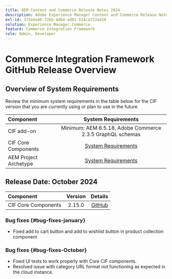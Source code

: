 ```yaml
---
title: AEM Content and Commerce Release Notes 2024
description: Adobe Experience Manager Content and Commerce Release Notes 2024.
exl-id: 372e6a46-72bb-4db4-ad01-534ca723ae58
solution: Experience Manager,Commerce
feature: Commerce Integration Framework
role: Admin, Developer
---
```

# Commerce Integration Framework GitHub Release Overview

## Overview of System Requirements

Review the minimum system requirements in the table below for the CIF version that you are currently using or plan to use in the future.

|Component|                                       System Requirements                                       |
|:-------|:-----------------------------------------------------------------------------------------------:|
|CIF add-on |                    Minimum: AEM 6.5.18, Adobe Commerce 2.3.5 GraphQL schemas                     |
|CIF Core Components | [System Requirements](https://github.com/adobe/aem-core-cif-components/blob/master/VERSIONS.md) |
|AEM Project Archetype |  [System Requirements](https://github.com/adobe/aem-project-archetype/blob/master/VERSIONS.md)  |

## Release Date: October 2024

|Component| Version |                                                                                                    Details |
|:-------|:-------:|-----------------------------------------------------------------------------------------------------------:|
|CIF Core Components | 2.15.0  | [GitHub](https://github.com/adobe/aem-core-cif-components/releases/tag/core-cif-components-reactor-2.15.0) |

### Bug fixes {#bug-fixes-january}

* Fixed add to cart button and add to wishlist button in product collection component

### Bug fixes {#bug-fixes-October}

* Fixed UI tests to work properly with Core CIF components.
* Resolved issue with category URL format not functioning as expected in the cloud instance.
